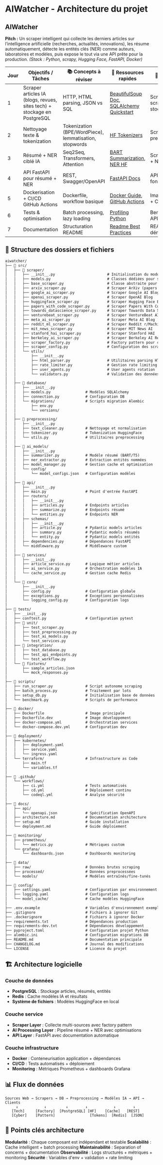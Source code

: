 # AIWatcher - Architecture du projet

## **AIWatcher**

**Pitch :** Un scraper intelligent qui collecte les derniers articles sur l’intelligence artificielle (recherches, actualités, innovations), les résume automatiquement, détecte les entités clés (NER) comme auteurs, laboratoires et modèles, puis expose le tout via une API prête pour la production.
*(Stack : Python, scrapy, Hugging Face, FastAPI, Docker)*

| Jour | Objectifs / Tâches                                                       | 📚 Concepts à réviser                                  | 🔗 Ressources rapides                                                                                                                                       | 🎯 Livrable                   |
| ---- | ------------------------------------------------------------------------ | ------------------------------------------------------ | ----------------------------------------------------------------------------------------------------------------------------------------------------------- | ----------------------------- |
| 1    | Scraper articles IA (blogs, revues, sites tech) + stockage en PostgreSQL | HTTP, HTML parsing, JSON vs SQL                        | [BeautifulSoup Doc](https://www.crummy.com/software/BeautifulSoup/bs4/doc/), [SQLAlchemy Quickstart](https://docs.sqlalchemy.org/en/20/orm/quickstart.html) | Script scraping + stockage DB |
| 2    | Nettoyage texte & tokenization                                           | Tokenization (BPE/WordPiece), lemmatisation, stopwords | [HF Tokenizers](https://huggingface.co/docs/tokenizers/index)                                                                                               | Script preprocessing          |
| 3    | Résumé + NER ciblé IA                                                    | Seq2Seq, Transformers, Attention                       | [BART Summarization](https://huggingface.co/transformers/task_summary.html), [NER HF](https://huggingface.co/course/chapter7/3?fw=pt)                       | Script résumé + NER           |
| 4    | API FastAPI pour résumé + NER                                            | REST, Swagger/OpenAPI                                  | [FastAPI Docs](https://fastapi.tiangolo.com/)                                                                                                               | API fonctionnelle             |
| 5    | Dockerisation + CI/CD GitHub Actions                                     | Dockerfile, workflow basique                           | [Docker Guide](https://docs.docker.com/get-started/), [GitHub Actions](https://docs.github.com/en/actions)                                                  | Image Docker + CI/CD          |
| 6    | Tests & optimisation                                                     | Batch processing, lazy loading                         | [Profiling Python](https://docs.python.org/3/library/profile.html)                                                                                          | Benchmarks API                |
| 7    | Documentation                                                            | Structuration README                                   | [Readme Best Practices](https://www.makeareadme.com/)                                                                                                       | README + démo vidéo           |

## 📁 Structure des dossiers et fichiers

```md
aiwatcher/
├── 📁 src/
│   ├── 📁 scraper/
│   │   ├── __init__.py                        # Initialisation du module scraper
│   │   ├── models.py                          # Classes dédiées pour stocker les données scrapées
│   │   ├── base_scraper.py                    # Classe abstraite pour tous les scrapers
│   │   ├── arxiv_scraper.py                   # Scraper ArXiv (papers IA)
│   │   ├── google_ai_scraper.py               # Scraper Google AI Blog
│   │   ├── openai_scraper.py                  # Scraper OpenAI Blog
│   │   ├── huggingface_scraper.py             # Scraper Hugging Face Blog
│   │   ├── papers_with_code_scraper.py        # Scraper Papers With Code
│   │   ├── towards_datascience_scraper.py     # Scraper Towards Data Science
│   │   ├── venturebeat_scraper.py             # Scraper VentureBeat AI
│   │   ├── meta_ai_scraper.py                 # Scraper Meta AI Blog
│   │   ├── reddit_ml_scraper.py               # Scraper Reddit r/MachineLearning
│   │   ├── mit_news_scraper.py                # Scraper MIT News AI
│   │   ├── stanford_hai_scraper.py            # Scraper Stanford HAI
│   │   ├── berkeley_ai_scraper.py             # Scraper Berkeley AI Research
│   │   ├── scraper_factory.py                 # Factory pattern pour créer scrapers
│   │   ├── scraper_config.py                  # Configuration des scrapers
│   │   └── utils/
│   │       ├── __init__.py
│   │       ├── html_parser.py                 # Utilitaires parsing HTML
│   │       ├── rate_limiter.py                # Gestion rate limiting
│   │       ├── user_agents.py                 # User agents rotation
│   │       └── validators.py                  # Validation des données
│   │
│   ├── 📁 database/
│   │   ├── __init__.py
│   │   ├── models.py                # Modèles SQLAlchemy
│   │   ├── connection.py            # Configuration DB
│   │   └── migrations/              # Scripts migration Alembic
│   │       ├── env.py
│   │       └── versions/
│   │
│   ├── 📁 preprocessing/
│   │   ├── __init__.py
│   │   ├── text_cleaner.py          # Nettoyage et normalisation
│   │   ├── tokenizer.py             # Tokenization HuggingFace
│   │   └── utils.py                 # Utilitaires preprocessing
│   │
│   ├── 📁 ai_models/
│   │   ├── __init__.py
│   │   ├── summarizer.py            # Modèle résumé (BART/T5)
│   │   ├── ner_extractor.py         # Extraction entités nommées
│   │   ├── model_manager.py         # Gestion cache et optimisation
│   │   └── config/
│   │       └── model_configs.json   # Configuration modèles
│   │
│   ├── 📁 api/
│   │   ├── __init__.py
│   │   ├── main.py                  # Point d'entrée FastAPI
│   │   ├── routers/
│   │   │   ├── __init__.py
│   │   │   ├── articles.py          # Endpoints articles
│   │   │   ├── summarize.py         # Endpoints résumé
│   │   │   └── entities.py          # Endpoints NER
│   │   ├── schemas/
│   │   │   ├── __init__.py
│   │   │   ├── article.py           # Pydantic models articles
│   │   │   ├── summary.py           # Pydantic models résumés
│   │   │   └── entity.py            # Pydantic models entités
│   │   ├── dependencies.py          # Dépendances FastAPI
│   │   └── middleware.py            # Middleware custom
│   │
│   ├── 📁 services/
│   │   ├── __init__.py
│   │   ├── article_service.py       # Logique métier articles
│   │   ├── ai_service.py            # Orchestration modèles IA
│   │   └── cache_service.py         # Gestion cache Redis
│   │
│   └── 📁 core/
│       ├── __init__.py
│       ├── config.py                # Configuration globale
│       ├── exceptions.py            # Exceptions personnalisées
│       └── logging_config.py        # Configuration logs
│
├── 📁 tests/
│   ├── __init__.py
│   ├── conftest.py                  # Configuration pytest
│   ├── 📁 unit/
│   │   ├── test_scraper.py
│   │   ├── test_preprocessing.py
│   │   ├── test_ai_models.py
│   │   └── test_services.py
│   ├── 📁 integration/
│   │   ├── test_database.py
│   │   ├── test_api_endpoints.py
│   │   └── test_workflow.py
│   └── 📁 fixtures/
│       ├── sample_articles.json
│       └── mock_responses.py
│
├── 📁 scripts/
│   ├── run_scraper.py               # Script autonome scraping
│   ├── batch_process.py             # Traitement par lots
│   ├── setup_db.py                  # Initialisation base de données
│   └── benchmark.py                 # Scripts de performance
│
├── 📁 docker/
│   ├── Dockerfile                   # Image principale
│   ├── Dockerfile.dev               # Image développement
│   ├── docker-compose.yml           # Orchestration services
│   └── docker-compose.dev.yml       # Configuration dev
│
├── 📁 deployment/
│   ├── kubernetes/
│   │   ├── deployment.yaml
│   │   ├── service.yaml
│   │   └── ingress.yaml
│   └── terraform/                   # Infrastructure as Code
│       ├── main.tf
│       └── variables.tf
│
├── 📁 .github/
│   └── workflows/
│       ├── ci.yml                   # Tests automatisés
│       ├── cd.yml                   # Déploiement continu
│       └── codeql.yml               # Analyse sécurité
│
├── 📁 docs/
│   ├── api/
│   │   └── openapi.json             # Spécification OpenAPI
│   ├── architecture.md              # Documentation architecture
│   ├── setup.md                     # Guide installation
│   └── deployment.md                # Guide déploiement
│
├── 📁 monitoring/
│   ├── prometheus/
│   │   └── metrics.py               # Métriques custom
│   └── grafana/
│       └── dashboards.json          # Dashboards monitoring
│
├── 📁 data/
│   ├── raw/                         # Données brutes scraping
│   ├── processed/                   # Données preprocessées
│   └── models/                      # Modèles entraînés/fine-tunés
│
├── 📁 config/
│   ├── settings.yaml                # Configuration par environnement
│   ├── logging.yaml                 # Configuration logs
│   └── model_cache/                 # Cache modèles HuggingFace
│
├── .env.example                     # Variables d'environnement exemple
├── .gitignore                       # Fichiers à ignorer Git
├── .dockerignore                    # Fichiers à ignorer Docker
├── requirements.txt                 # Dépendances production
├── requirements-dev.txt             # Dépendances développement
├── pyproject.toml                   # Configuration projet Python
├── alembic.ini                      # Configuration migrations DB
├── README.md                        # Documentation principale
├── CHANGELOG.md                     # Journal des modifications
└── LICENSE                          # Licence du projet
```

## 🏗️ Architecture logicielle

### **Couche de données**

- **PostgreSQL** : Stockage articles, résumés, entités
- **Redis** : Cache modèles IA et résultats
- **Système de fichiers** : Modèles HuggingFace en local

### **Couche service**

- **Scraper Layer** : Collecte multi-sources avec factory pattern
- **AI Processing Layer** : Pipeline résumé + NER avec optimisations
- **API Layer** : FastAPI avec documentation automatique

### **Couche infrastructure**

- **Docker** : Conteneurisation application + dépendances
- **CI/CD** : Tests automatisés + déploiement
- **Monitoring** : Métriques Prometheus + dashboards Grafana

## 📊 Flux de données

```
Sources Web → Scrapers → DB → Preprocessing → Modèles IA → API → Clients
     ↓            ↓         ↓        ↓            ↓        ↓
   [Tech]     [Factory]  [PostgreSQL] [HF]    [Cache]   [REST]
   [Cyber]    [Pattern]                [Tokens]  [Redis]  [JSON]
```

## 🎯 Points clés architecture

**Modularité** : Chaque composant est indépendant et testable
**Scalabilité** : Cache intelligent + batch processing
**Maintainabilité** : Separation of concerns + documentation
**Observabilité** : Logs structurés + métriques + monitoring
**Sécurité** : Variables d'env + validation + rate limiting